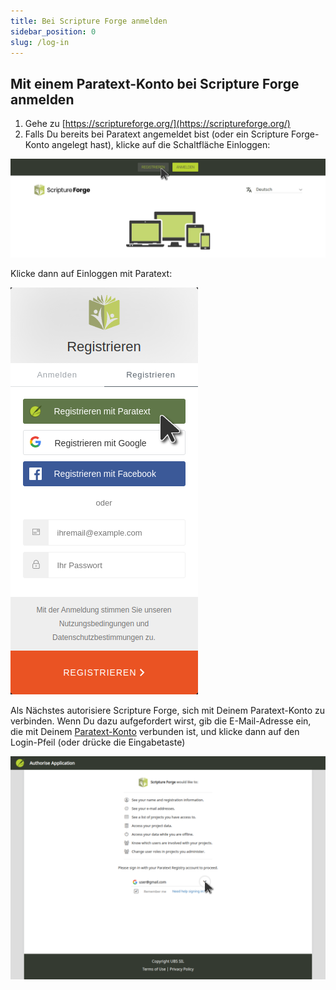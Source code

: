 ```yaml
---
title: Bei Scripture Forge anmelden
sidebar_position: 0
slug: /log-in
---
```


## Mit einem Paratext-Konto bei Scripture Forge anmelden

1. Gehe zu [https://scriptureforge.org/](https://scriptureforge.org/)
2. Falls Du bereits bei Paratext angemeldet bist (oder ein Scripture Forge-Konto angelegt hast), klicke auf die Schaltfläche Einloggen:

![](./page_sign_up.png)


Klicke dann auf Einloggen mit Paratext:


![](./auth0_sign_up_with_pt.png)


Als Nächstes autorisiere Scripture Forge, sich mit Deinem Paratext-Konto zu verbinden. Wenn Du dazu aufgefordert wirst, gib die E-Mail-Adresse ein, die mit Deinem [Paratext-Konto](https://registry.paratext.org/users/me) verbunden ist, und klicke dann auf den Login-Pfeil (oder drücke die Eingabetaste)


![](./pt_registry_login.png)

